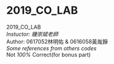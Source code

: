 # 2019_CO_LAB
2019_CO_LAB  
*Instuctor: 鍾崇斌老師*  
Author: 0617052林明佑 & 0616058黃胤錚  
*Some references from others codes*  
Not *100%* Correct(for bonus part)

